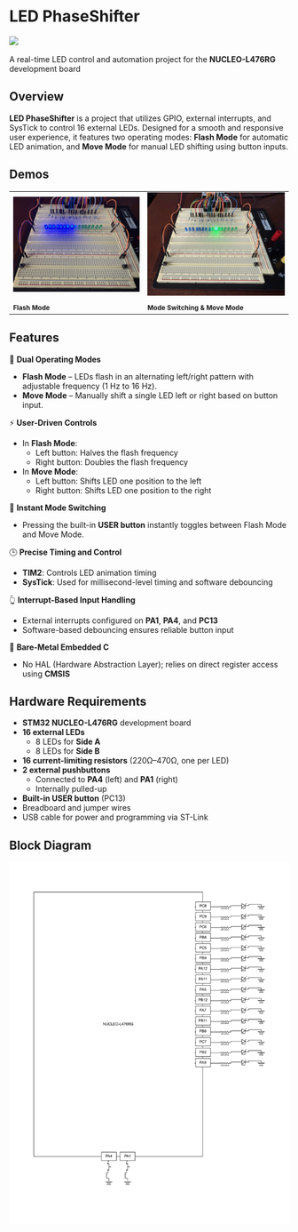 
# LED PhaseShifter  

<img src="assets/LED-PhaseShifter_gif.gif" width="500" />

A real-time LED control and automation project for the **NUCLEO-L476RG** development board

## Overview

**LED PhaseShifter** is a project that utilizes GPIO, external interrupts, and SysTick to control 16 external LEDs. Designed for a smooth and responsive user experience, it features two operating modes: **Flash Mode** for automatic LED animation, and **Move Mode** for manual LED shifting using button inputs.

## Demos
<table>
  <tr>
    <td>
      <a href="https://www.youtube.com/watch?v=t95wCDicaAc">
        <img src="assets/FLASHthumnail.jpg" width="300%" />
      </a>
    </td>
    <td>
      <a href="https://www.youtube.com/watch?v=3YkH4LqlbU4">
        <img src="assets/MOVEthumbnail.jpg" width="300%" />
      </a>
    </td>
  </tr>
  <tr>
    <td><sub><strong>Flash Mode</strong></sub></td>
    <td><sub><strong>Mode Switching & Move Mode</strong></sub></td>
  </tr>
</table>



## Features

🔄 **Dual Operating Modes**  
- **Flash Mode** – LEDs flash in an alternating left/right pattern with adjustable frequency (1 Hz to 16 Hz).  
- **Move Mode** – Manually shift a single LED left or right based on button input.

⚡ **User-Driven Controls**  
- In **Flash Mode**:  
  - Left button: Halves the flash frequency  
  - Right button: Doubles the flash frequency  
- In **Move Mode**:  
  - Left button: Shifts LED one position to the left  
  - Right button: Shifts LED one position to the right  

🔁 **Instant Mode Switching**  
- Pressing the built-in **USER button** instantly toggles between Flash Mode and Move Mode.

🕒 **Precise Timing and Control**  
- **TIM2**: Controls LED animation timing  
- **SysTick**: Used for millisecond-level timing and software debouncing  

👆 **Interrupt-Based Input Handling**  
- External interrupts configured on **PA1**, **PA4**, and **PC13**  
- Software-based debouncing ensures reliable button input  

🧪 **Bare-Metal Embedded C**  
- No HAL (Hardware Abstraction Layer); relies on direct register access using **CMSIS**



## Hardware Requirements

- **STM32 NUCLEO-L476RG** development board  
- **16 external LEDs**  
  - 8 LEDs for **Side A**  
  - 8 LEDs for **Side B**  
- **16 current-limiting resistors** (220Ω–470Ω, one per LED)  
- **2 external pushbuttons**  
  - Connected to **PA4** (left) and **PA1** (right)  
  - Internally pulled-up  
- **Built-in USER button** (PC13)  
- Breadboard and jumper wires  
- USB cable for power and programming via ST-Link


## Block Diagram
<img src="assets/LED-PhaseShifter_BlockDiagram.png" alt="Game Thumbnail" width="1000"/> 

